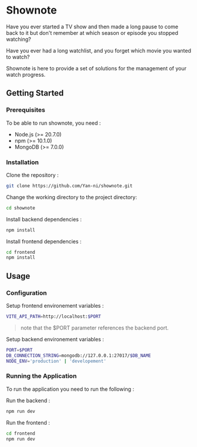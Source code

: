 # Shownote

Have you ever started a TV show and then made a long pause to come back to it but don't remember at which season or episode you stopped watching?

Have you ever had a long watchlist, and you forget which movie you wanted to watch?

Shownote is here to provide a set of solutions for the management of your watch progress.

## Getting Started

### Prerequisites

To be able to run shownote, you need :

* Node.js (>= 20.7.0)
* npm (>= 10.1.0)
* MongoDB (>= 7.0.0)

### Installation

Clone the repository :

```bash
git clone https://github.com/Yan-ni/shownote.git
```

Change the working directory to the project directory:

```bash
cd shownote
```

Install backend dependencies :

```bash
npm install
```

Install frontend dependencies :

```bash
cd frontend
npm install
```

## Usage

### Configuration

Setup frontend environement variables :

```bash
VITE_API_PATH=http://localhost:$PORT
```

> note that the $PORT parameter references the backend port.

Setup backend environement variables :

```bash
PORT=$PORT
DB_CONNECTION_STRING=mongodb://127.0.0.1:27017/$DB_NAME
NODE_ENV='production' | 'developement'
```

### Running the Application

To run the application you need to run the following :

Run the backend :

```bash
npm run dev
```

Run the frontend :

```bash
cd frontend
npm run dev
```
